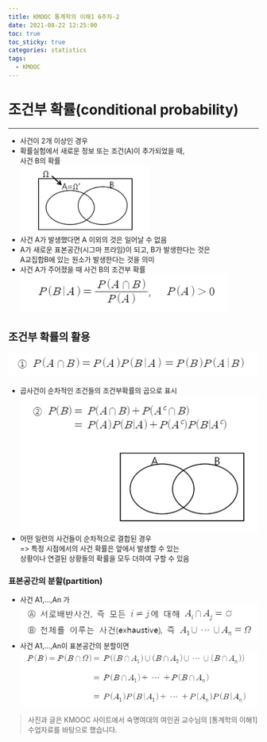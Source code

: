```yaml
---
title: KMOOC 통계학의 이해1 6주차-2
date: 2021-08-22 12:25:00
toc: true
toc_sticky: true
categories: statistics
tags:
  - KMOOC
---
```


# 조건부 확률(conditional probability)
***

- 사건이 2개 이상인 경우
- 확률실험에서 새로운 정보 또는 조건(A)이 추가되었을 때,  
  사건 B의 확률  
![](/assets/images/statistics/conditional1.PNG)    
- 사건 A가 발생했다면 A 이외의 것은 일어날 수 없음
- A가 새로운 표본공간(시그마 프라임)이 되고, B가 발생한다는 것은  
A교집합B에 있는 원소가 발생한다는 것을 의미 
- 사건 A가 주어졌을 때 사건 B의 조건부 확률  
![](/assets/images/statistics/conditional2.PNG)    

## 조건부 확률의 활용  
![](/assets/images/statistics/conditional3.PNG)
- 곱사건이 순차적인 조건들의 조건부확률의 곱으로 표시    
![](/assets/images/statistics/conditional4.PNG)
- 어떤 일련의 사건들이 순차적으로 결합된 경우  
=> 특정 시점에서의 사건 확률은 앞에서 발생할 수 있는  
상황이나 연결된 상황들의 확률을 모두 더하여 구할 수 있음

### 표본공간의 분할(partition)
- 사건 A1,...,An 가
![](/assets/images/statistics/partition1.PNG)  
- 사건 A1,...,An이 표본공간의 분할이면  
![](/assets/images/statistics/partition2.PNG)  



> 사진과 글은 KMOOC 사이트에서 숙명여대의 여인권 교수님의 [통계학의 이해1] 수업자료를 바탕으로 했습니다.  

